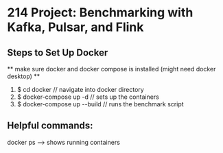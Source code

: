 # 214 Project: Benchmarking with Kafka, Pulsar, and Flink

## Steps to Set Up Docker
** make sure docker and docker compose is installed (might need docker desktop) **
1. $ cd docker // navigate into docker directory
2. $ docker-compose up -d // sets up the containers
3. $ docker-compose up --build // runs the benchmark script

## Helpful commands:
docker ps --> shows running containers